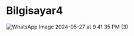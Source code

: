 # Bilgisayar4
![WhatsApp Image 2024-05-27 at 9 41 35 PM (3)](https://github.com/Efesykru/Bilgisayar4/assets/153976262/2b3b5742-2451-49ea-9786-f11c0687d0ab)
